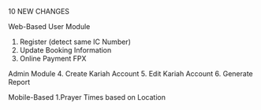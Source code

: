 10 NEW CHANGES

Web-Based
User Module
1. Register (detect same IC Number)
2. Update Booking Information
3. Online Payment FPX 

Admin Module
4. Create Kariah Account
5. Edit Kariah Account
6. Generate Report

Mobile-Based
1.Prayer Times based on Location
